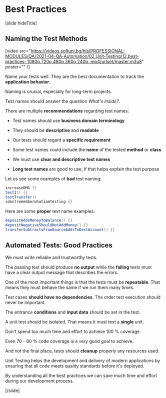 # Best Practices

[slide hideTitle]

## Naming the Test Methods

[video src="https://videos.softuni.bg/hls/PROFESSIONAL-MODULES/QA/2021-04-QA-Automation/02.Unit-Testing/12.best-practices-,1080p,720p,480p,360p,240p,.mp4/urlset/master.m3u8" poster="" /]

Name your tests well. They are the best documentation to track the **application** **behavior**.

Naming is crucial, especially for long-term projects.

Test names should answer the question *What's Inside?*.

There are multiple **recommendations** regarding test names:

- Test names should use **business domain terminology**

- They should be **descriptive** and **readable**

- Our tests should regard a **specific requirement**

- Some test names could include the **name** of the tested **method** or **class**

- We must use **clear and descriptive test names**

- **Long test names** are good to use, if that helps explain the test purpose

Let us see some examples of **bad** test naming:

```csharp
increaseDMG {}
test1() {}
testTransfer()
idontrememberwhatiamtesting {}
```

Here are some **proper** test name examples:

```csharp
depositAddsMoneyToBalance() {}
depositNegativeShouldNotAddMoney() {}
transferSubtractsFromSourceAddsToDestAccount() {}
```

## Automated Tests: Good Practices

We must write reliable and trustworthy tests.

The passing test should produce **no output** while the **failing** tests must have a clear output message that describes the errors.

One of the most important things is that the tests must be **repeatable**. That means they must behave the same if we run them many times.

Test cases **should have no dependencies**. The order test execution should never be important.

The entrance **conditions** and **input data** should be set in the test.

A unit test should be isolated. That means it must test a **single** unit.

Don't spend too much time and effort to achieve 100 % coverage.

Even 70 - 80 % code coverage is a very good goal to achieve.

And not the final place, tests should **cleanup** properly any resources used.

Unit Testing helps the development and delivery of modern applications by ensuring that all code meets quality standards before it's deployed.

By understanding all the best practices we can save much time and effort during our development process.

[/slide]


